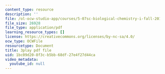 ```yaml
---
content_type: resource
description: ''
file: /ol-ocw-studio-app/courses/5-07sc-biological-chemistry-i-fall-2013/1bc09d208f3cb5bb68df27e4f27d44ca_vL_E7Ik_vBs.pdf
file_size: 26928
file_type: application/pdf
learning_resource_types: []
license: https://creativecommons.org/licenses/by-nc-sa/4.0/
ocw_type: OCWFile
resourcetype: Document
title: 3play pdf file
uid: 1bc09d20-8f3c-b5bb-68df-27e4f27d44ca
video_metadata:
  youtube_id: null
---
```

